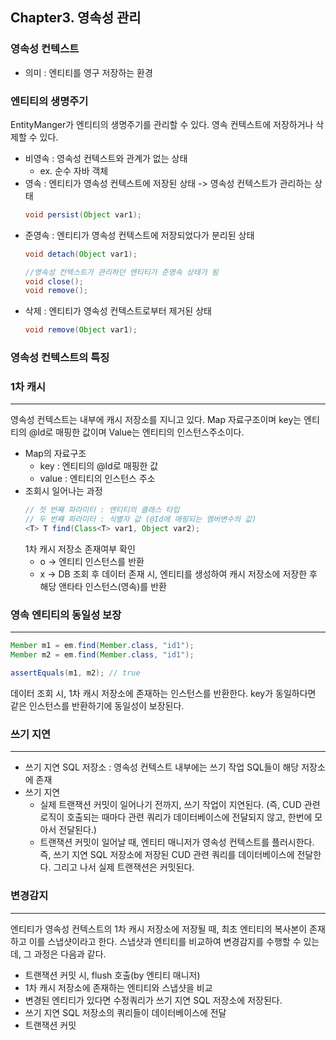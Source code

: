 ## Chapter3. 영속성 관리
### 영속성 컨텍스트
- 의미 : 엔티티를 영구 저장하는 환경

### 엔티티의 생명주기
EntityManger가 엔티티의 생명주기를 관리할 수 있다. 영속 컨텍스트에 저장하거나 삭제할 수 있다. 
- 비영속 : 영속성 컨텍스트와 관계가 없는 상태
    - ex. 순수 자바 객체
- 영속 : 엔티티가 영속성 컨텍스트에 저장된 상태 -> 영속성 컨텍스트가 관리하는 상태
    ```java
    void persist(Object var1);
    ```
- 준영속 : 엔티티가 영속성 컨텍스트에 저장되었다가 분리된 상태
    ```java
    void detach(Object var1);

    //영속성 컨텍스트가 관리하던 엔티티가 준영속 상태가 됨
    void close();
    void remove();
    ```
- 삭제 : 엔티티가 영속성 컨텍스트로부터 제거된 상태
    ```java
    void remove(Object var1);
    ```

### 영속성 컨텍스트의 특징
### 1차 캐시  
---
영속성 컨텍스트는 내부에 캐시 저장소를 지니고 있다. Map 자료구조이며 key는 엔티티의 @Id로 매핑한 값이며 Value는 엔티티의 인스턴스주소이다.
- Map의 자료구조
    - key : 엔티티의 @Id로 매핑한 값
    - value : 엔티티의 인스턴스 주소
- 조회시 일어나는 과정
     ```java
    // 첫 번째 파라미터 : 엔티티의 클래스 타입
    // 두 번쨰 파라미터 : 식별자 값 (@Id에 매핑되는 멤버변수의 값)
    <T> T find(Class<T> var1, Object var2);
    ```
  1차 캐시 저장소 존재여부 확인
    - o -> 엔티티 인스턴스를 반환
    - x -> DB 조회 후 데이터 존재 시, 엔티티를 생성하여 캐시 저장소에 저장한 후 해당 앤타타 인스턴스(영속)를 반환  
### 영속 엔티티의 동일성 보장
---
   ```java
   Member m1 = em.find(Member.class, "id1");
   Member m2 = em.find(Member.class, "id1");

   assertEquals(m1, m2); // true
   ```
   데이터 조회 시, 1차 캐시 저장소에 존재하는 인스턴스를 반환한다. key가 동일하다면 같은 인스턴스를 반환하기에 동일성이 보장된다.
### 쓰기 지연
---
- 쓰기 지연 SQL 저장소 : 영속성 컨텍스트 내부에는 쓰기 작업 SQL들이 해당 저장소에 존재
- 쓰기 지연
    - 실제 트랜잭션 커밋이 일어나기 전까지, 쓰기 작업이 지연된다. (즉, CUD 관련 로직이 호출되는 때마다 관련 쿼리가 데이터베이스에 전달되지 않고, 한번에 모아서 전달된다.)
    - 트랜잭션 커밋이 일어날 때, 엔티티 매니저가 영속성 컨텍스트를 플러시한다. 즉, 쓰기 지연 SQL 저장소에 저장된 CUD 관련 쿼리를 데이터베이스에 전달한다. 그리고 나서 실제 트랜잭션은 커밋된다.
### 변경감지
---
엔티티가 영속성 컨텍스트의 1차 캐시 저장소에 저장될 때, 
최초 엔티티의 복사본이 존재하고 이를 스냅샷이라고 한다.
스냅샷과 엔티티를 비교하여 변경감지를 수행할 수 있는 데, 그 과정은 다음과 같다.  
- 트랜잭션 커밋 시, flush 호출(by 엔티티 매니저)
- 1차 캐시 저장소에 존재하는 엔티티와 스냅샷을 비교
- 변경된 엔티티가 있다면 수정쿼리가 쓰기 지연 SQL 저장소에 저장된다.
- 쓰기 지연 SQL 저장소의 쿼리들이 데이터베이스에 전달
- 트랜잭션 커밋

